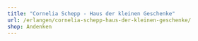 ```yaml
---
title: "Cornelia Schepp - Haus der kleinen Geschenke"
url: /erlangen/cornelia-schepp-haus-der-kleinen-geschenke/
shop: Andenken
---
```

